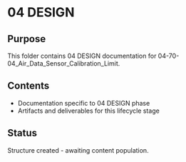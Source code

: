 # 04 DESIGN

## Purpose
This folder contains 04 DESIGN documentation for 04-70-04_Air_Data_Sensor_Calibration_Limit.

## Contents
- Documentation specific to 04 DESIGN phase
- Artifacts and deliverables for this lifecycle stage

## Status
Structure created - awaiting content population.
